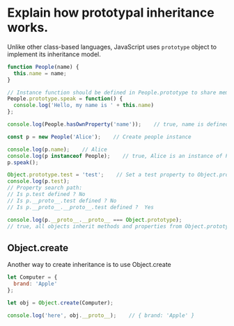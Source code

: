 # Explain how prototypal inheritance works.
Unlike other class-based languages, JavaScript uses `prototype` object to implement its inheritance model.

```js
function People(name) {
  this.name = name;
}

// Instance function should be defined in People.prototype to share memory.
People.prototype.speak = function() {
  console.log('Hello, my name is ' + this.name)
};

console.log(People.hasOwnProperty('name'));    // true, name is defined in function People, not its prototype

const p = new People('Alice');    // Create people instance

console.log(p.name);    // Alice
console.log(p instanceof People);    // true, Alice is an instance of People
p.speak();

Object.prototype.test = 'test';    // Set a test property to Object.prototype
console.log(p.test);    
// Property search path:
// Is p.test defined ? No
// Is p.__proto__.test defined ? No
// Is p.__proto__.__proto__.test defined ?  Yes

console.log(p.__proto__.__proto__ === Object.prototype);
// true, all objects inherit methods and properties from Object.prototype
```

## Object.create
Another way to create inheritance is to use Object.create

```js
let Computer = {
  brand: 'Apple'
};

let obj = Object.create(Computer);

console.log('here', obj.__proto__);    // { brand: 'Apple' }
```
